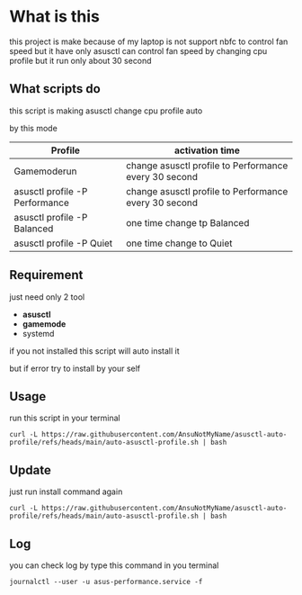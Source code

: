# What is this
this project is make because of my laptop is not support nbfc to control fan speed but it have only asusctl can control fan speed by changing cpu profile but it run only about 30 second

## What scripts do
this script is making asusctl change cpu profile auto

by this mode

| Profile  | activation time |
| ------------- | ------------- |
| Gamemoderun  | change asusctl profile to Performance every 30 second   |
| asusctl profile -P Performance  | change asusctl profile to Performance every 30 second  |
| asusctl profile -P Balanced  | one time change tp Balanced  |
| asusctl profile -P Quiet  | one time change to Quiet  |


## Requirement
just need only 2 tool
- **asusctl**
- **gamemode**
- systemd

if you not installed 
this script will auto install it

but if error try to install by your self

## Usage
run this script in your terminal
```
curl -L https://raw.githubusercontent.com/AnsuNotMyName/asusctl-auto-profile/refs/heads/main/auto-asusctl-profile.sh | bash
```

## Update
just run install command again
```
curl -L https://raw.githubusercontent.com/AnsuNotMyName/asusctl-auto-profile/refs/heads/main/auto-asusctl-profile.sh | bash
```

## Log
you can check log by type this command in you terminal
```
journalctl --user -u asus-performance.service -f
```
